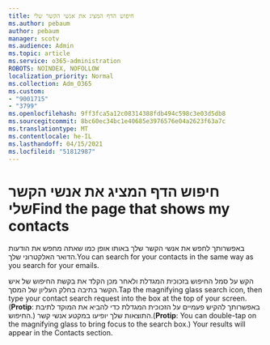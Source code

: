 ```yaml
---
title: חיפוש הדף המציג את אנשי הקשר שלי
ms.author: pebaum
author: pebaum
manager: scotv
ms.audience: Admin
ms.topic: article
ms.service: o365-administration
ROBOTS: NOINDEX, NOFOLLOW
localization_priority: Normal
ms.collection: Adm_O365
ms.custom:
- "9001715"
- "3799"
ms.openlocfilehash: 9ff3fca5a12c08314388fdb494c598c3e03d5db8
ms.sourcegitcommit: 8bc60ec34bc1e40685e3976576e04a2623f63a7c
ms.translationtype: MT
ms.contentlocale: he-IL
ms.lasthandoff: 04/15/2021
ms.locfileid: "51812987"
---
```

# <a name="find-the-page-that-shows-my-contacts"></a><span data-ttu-id="7e6cf-102">חיפוש הדף המציג את אנשי הקשר שלי</span><span class="sxs-lookup"><span data-stu-id="7e6cf-102">Find the page that shows my contacts</span></span>

<span data-ttu-id="7e6cf-103">באפשרותך לחפש את אנשי הקשר שלך באותו אופן כמו שאתה מחפש את הודעות הדואר האלקטרוני שלך.</span><span class="sxs-lookup"><span data-stu-id="7e6cf-103">You can search for your contacts in the same way as you search for your emails.</span></span>
 
<span data-ttu-id="7e6cf-104">הקש על סמל החיפוש בזכוכית המגדלת ולאחר מכן הקלד את בקשת החיפוש של איש הקשר בתיבה בחלק העליון של המסך.</span><span class="sxs-lookup"><span data-stu-id="7e6cf-104">Tap the magnifying glass search icon, then type your contact search request into the box at the top of your screen.</span></span> <span data-ttu-id="7e6cf-105">(**Protip**: באפשרותך להקיש פעמיים על הזכוכית המגדלת כדי להביא את המוקד לתיבת החיפוש.) התוצאות שלך יופיעו במקטע אנשי קשר.</span><span class="sxs-lookup"><span data-stu-id="7e6cf-105">(**Protip**: You can double-tap on the magnifying glass to bring focus to the search box.) Your results will appear in the Contacts section.</span></span>
